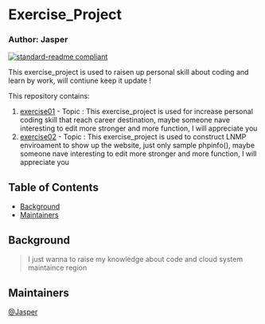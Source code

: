 # Exercise_Project
### Author: Jasper

[![standard-readme compliant](https://img.shields.io/badge/Exercise-Learn-green)](https://github.com/asd01248967/workspace)

This exercise_project is used to raisen up personal skill about coding and learn by work, will contiune keep it update !

This repository contains:

1. [exercise01](exercise01) - Topic : This exercise_project is used for increase personal coding skill that reach career destination, maybe someone nave interesting to edit more stronger and more function, I will appreciate you
2. [exercise02](exercise02) - Topic : This exercise_project is used to construct LNMP enviroament to show up the website, just only sample phpinfo(), maybe someone nave interesting to edit more stronger and more function, I will appreciate you
## Table of Contents

- [Background](#background)
- [Maintainers](#maintainers)

## Background

> I just wanna to raise my knowledge about code and cloud system maintaince region 

## Maintainers

[@Jasper](https://github.com/asd01248967)